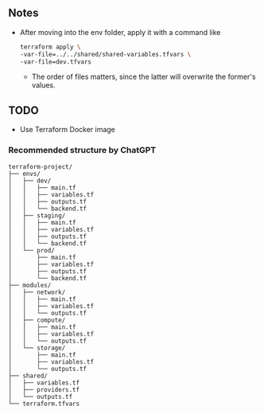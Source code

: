 ## Notes
- After moving into the env folder, apply it with a command like
    
    ```bash
    terraform apply \
    -var-file=../../shared/shared-variables.tfvars \
    -var-file=dev.tfvars
    ```
    - The order of files matters, since the latter will overwrite the former's values.

## TODO
- Use Terraform Docker image


### Recommended structure by ChatGPT
```
terraform-project/
├── envs/
│   ├── dev/
│   │   ├── main.tf
│   │   ├── variables.tf
│   │   ├── outputs.tf
│   │   └── backend.tf
│   ├── staging/
│   │   ├── main.tf
│   │   ├── variables.tf
│   │   ├── outputs.tf
│   │   └── backend.tf
│   └── prod/
│       ├── main.tf
│       ├── variables.tf
│       ├── outputs.tf
│       └── backend.tf
├── modules/
│   ├── network/
│   │   ├── main.tf
│   │   ├── variables.tf
│   │   └── outputs.tf
│   ├── compute/
│   │   ├── main.tf
│   │   ├── variables.tf
│   │   └── outputs.tf
│   └── storage/
│       ├── main.tf
│       ├── variables.tf
│       └── outputs.tf
├── shared/
│   ├── variables.tf
│   ├── providers.tf
│   └── outputs.tf
└── terraform.tfvars
```
